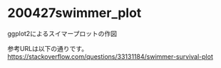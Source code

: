 # 200427swimmer_plot
ggplot2によるスイマープロットの作図

参考URLは以下の通りです。
https://stackoverflow.com/questions/33131184/swimmer-survival-plot
